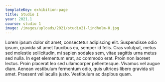 ```yaml
---
templateKey: exhibition-page
title: Studio I
year: 2021.1
course: studio 1
image: /images/uploads/2021/studio21-lindholm-0.jpg
---
```


Lorem ipsum dolor sit amet, consectetur adipiscing elit. Suspendisse odio ipsum, gravida sit amet faucibus eu, semper id felis. Cras volutpat, metus sed molestie sollicitudin, mi sapien sodales sem, vitae sagittis urna metus sed nulla. In eget elementum erat, ac commodo erat. Proin non laoreet lectus. Proin placerat leo sed ullamcorper pellentesque. Vivamus vel augue diam. Aenean vestibulum fermentum odio, quis ultrices libero gravida sit amet. Praesent vel iaculis justo. Vestibulum ac dapibus quam.

